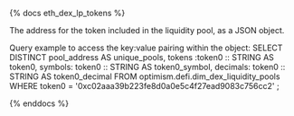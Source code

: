 {% docs eth_dex_lp_tokens %}

The address for the token included in the liquidity pool, as a JSON object. 

Query example to access the key:value pairing within the object:
SELECT
    DISTINCT pool_address AS unique_pools,
    tokens :token0 :: STRING AS token0,
    symbols: token0 :: STRING AS token0_symbol,
    decimals: token0 :: STRING AS token0_decimal
FROM optimism.defi.dim_dex_liquidity_pools
WHERE token0 = '0xc02aaa39b223fe8d0a0e5c4f27ead9083c756cc2'
;

{% enddocs %}